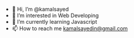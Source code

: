 - 👋 Hi, I’m @kamalsayed
- 👀 I’m interested in Web Developing
- 🌱 I’m currently learning Javascript
- 📫 How to reach me kamalsayedin@gmail.com

<!---
kamalsayed/kamalsayed is a ✨ special ✨ repository because its `README.md` (this file) appears on your GitHub profile.
You can click the Preview link to take a look at your changes.
--->
